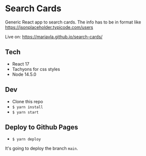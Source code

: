 # Search Cards

Generic React app to search cards. The info has to be in format like https://jsonplaceholder.typicode.com/users

Live on: https://mariavla.github.io/search-cards/

## Tech

- React 17
- Tachyons for css styles
- Node 14.5.0

## Dev

- Clone this repo
- `$ yarn install`
- `$ yarn start`

## Deploy to Github Pages

- `$ yarn deploy`

It's going to deploy the branch `main`.

